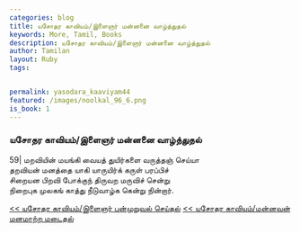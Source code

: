 ```yaml
---  
categories: blog  
title: யசோதர காவியம்/இளைஞர் மன்னனை வாழ்த்துதல்
keywords: More, Tamil, Books  
description: யசோதர காவியம்/இளைஞர் மன்னனை வாழ்த்துதல்
author: Tamilan  
layout: Ruby  
tags:     


permalink: yasodara_kaaviyam44  
featured: /images/noolkal_96_6.png  
is_book: 1
---  
```



### யசோதர காவியம்/இளைஞர் மன்னனை வாழ்த்துதல்

59| மறவியின் மயங்கி வையத் துயிர்களை வருத்தஞ் செய்யா  
தறவியன் மனத்தை யாகி யாருயிர்க் கருள் பரப்பிச்  
சிறையன பிறவி போக்குந் திருவற மருவிச் சென்று  
நிறைபுக முலகங் காத்து நீடுவாழ்க கென்று நின்றார்.

[<< யசோதர காவியம்/இளைஞர் புன்முறுவல் செய்தல்](yasodara_kaaviyam43) [<< யசோதர காவியம்/மன்னவன் மனமாற்ற மடைதல்](yasodara_kaaviyam45)


